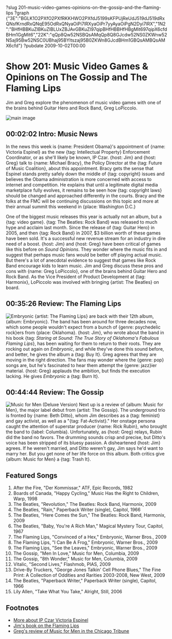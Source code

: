 ?slug 201-music-video-games-opinions-on-the-gossip-and-the-flaming-lips
?graph {"3E":"BGLK1O2PXfO2PXfRKKHWO2PXfdJ5199sKFPUjReUdJ519dJ519dRxQNsfKrndRxQNqE95OdRxQNyaOiPi7lRXyaOiPr7yyAyaOiPgN2Dyi7lRX","1N2":"BHfHBBKuZIBKuZIBLUxZBJAvGBKuZI97qipBHfHBBHfHBgMit697qipX6cfdBHm1GgMit6","22K":"qQp8Qw52NSBQsAMqQp8Q8GJcdw52NS0ZKWnw52NSaj95Bw52NSC0UBhaj95BYltszaj95B0ZKWn8GJcdBHm1GBQsAMBQsAMX6cfd"}
?pubdate 2009-10-02T00:00

# Show 201: Music Video Games & Opinions on The Gossip and The Flaming Lips
Jim and Greg explore the phenomenon of music video games with one of the brains behind Guitar Hero and Rock Band, Greg LoPiccolo.

![main image](https://static.soundopinions.org/images/2009/rockband2.jpg)

## 00:02:02 Intro: Music News
In the news this week is {name: President Obama}'s appointment of {name: Victoria Espinel} as the new {tag: Intellectual Property} Enforcement Coordinator, or as she'll likely be known, IP Czar. {host: Jim} and {host: Greg} talk to {name: Michael Bracy}, the Policy Director at the {tag: Future of Music Coalition}, about this appointment. Bracy gets the sense that Espinel stands pretty safely down the middle of {tag: copyright} issues and believes the Obama administration is more concerned with access to internet and competition. He explains that until a legitimate digital media marketplace fully evolves, it remains to be seen how {tag: copyright laws} should be changed and approached differently in the courts. Bracy and the folks at the FMC will be continuing discussions on this topic and more at their annual summit this weekend in {place: Washington D.C.}

One of the biggest music releases this year is actually not an album, but a {tag: video game}. {tag: The Beatles: Rock Band} was released to much hype and acclaim last month. Since the release of {tag: Guitar Hero} in 2005, and then {tag: Rock Band} in 2007, $3 billion worth of these games have been sold. It's a successful new revenue stream for an industry in dire need of a boost. {host: Jim} and {host: Greg} have been critical of games like this before on *Sound Opinions*. They wonder where the music fits in and suggest that perhaps music fans would be better off playing actual music. But there's a lot of anecdotal evidence to suggest that games like Rock Band encourage kids to learn music. Jim and Greg discuss these pros and cons with {name: Greg LoPiccolo}, one of the brains behind Guitar Hero and Rock Band. As the Vice President of Product Development at {tag: Harmonix}, LoPiccolo was involved with bringing {artist: The Beatles} on board.

## 00:35:26 Review: The Flaming Lips
![Embryonic](https://static.soundopinions.org/assets/201/1N20.jpg)
{artist: The Flaming Lips} are back with their 12th album, {album: Embryonic}. The band has been around for three decades now, which some people wouldn't expect from a bunch of {genre: psychedelic rock}ers from {place: Oklahoma}. {host: Jim}, who wrote about the band in his book {tag: *Staring at Sound: The True Story of Oklahoma's Fabulous Flaming Lips*}, has been waiting for them to return to their roots. They are rocking out again on *Embryonic*, and while they've done this sound before, and better, he gives the album a {tag: Buy It}. Greg agrees that they are moving in the right direction. The fans may wonder where the {genre: pop} songs are, but he's fascinated to hear them attempt the {genre: jazz}ier material. {host: Greg} applauds the ambition, but finds the execution lacking. He gives *Embryonic* a {tag: Burn It}.

## 00:44:44 Review: The Gossip
![Music for Men (Deluxe Version)](https://static.soundopinions.org/assets/201/22K0.jpg)
Next up is a review of {album: Music for Men}, the major label debut from {artist: The Gossip}. The underground trio is fronted by {name: Beth Ditto}, whom Jim describes as a {tag: feminist} and gay activist, as well as a "{tag: Fat-Activist}." Her onstage persona caught the attention of superstar producer {name: Rick Rubin}, who brought the band to {label: Columbia}. Unfortunately, as {host: Greg} relays, Rubin did the band no favors. The drumming sounds crisp and precise, but Ditto's voice has been stripped of its bluesy passion. A disheartened {host: Jim} agrees. If he weren't married, and Ditto weren't gay, Jim says he'd want to marry her. But you get none of her life force on this album. Both critics give {album: Music for Men} a {tag: Trash It}.

## Featured Songs
1. After the Fire, "Der Kommissar," ATF, Epic Records, 1982
2. Boards of Canada, "Happy Cycling," Music Has the Right to Children, Warp, 1998
3. The Beatles, "Revolution," The Beatles: Rock Band, Harmonix, 2009
4. The Beatles, "Rain," Paperback Writer (single), Capitol, 1966
5. The Beatles, "Here Comes the Sun," The Beatles: Rock Band, Harmonix, 2009
6. The Beatles, "Baby, You're A Rich Man," Magical Mystery Tour, Capitol, 1967
7. The Flaming Lips, "Convinced of a Hex," Embryonic, Warner Bros., 2009
8. The Flaming Lips, "I Can Be A Frog," Embryonic, Warner Bros., 2009
9. The Flaming Lips, "See the Leaves," Embryonic, Warner Bros., 2009
10. The Gossip, "Men In Love," Music for Men, Columbia, 2009
11. The Gossip, "8th Wonder," Music for Men, Columbia, 2009
12. Vitalic, "Second Lives," Flashmob, PIAS, 2009
13. Drive-By Truckers, "George Jones Talkin' Cell Phone Blues," The Fine Print: A Collection of Oddities and Rarities 2003-2008, New West, 2009
14. The Beatles, "Paperback Writer," Paperback Writer (single), Capitol, 1966
15. Lily Allen, "Take What You Take," Alright, Still, 2006

## Footnotes
- [More about IP Czar Victoria Espinel](http://variety.com/2009/digital/news/espinel-named-intellectual-property-czar-1118009199/)
- [Jim's book on the Flaming Lips](http://www.jimdero.com/LipsOpen.htm)
- [Greg's review of Music for Men in the Chicago Tribune](http://leisureblogs.chicagotribune.com/turn_it_up/2009/10/album-review-gossip-music-for-men.html)
